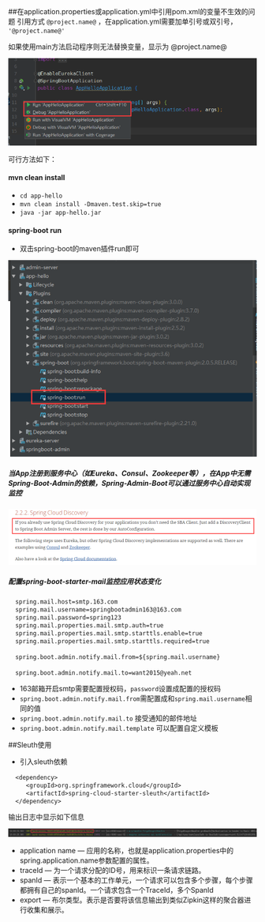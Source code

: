 ##在application.properties或application.yml中引用pom.xml的变量不生效的问题
引用方式  `@project.name@` ，在application.yml需要加单引号或双引号， `'@project.name@'`

如果使用main方法启动程序则无法替换变量，显示为 @project.name@

![图片名称](start.png)

可行方法如下：
####  mvn clean install 
 * `cd app-hello`
 * `mvn clean install -Dmaven.test.skip=true`
 * `java -jar app-hello.jar`

####  spring-boot  run 
* 双击spring-boot的maven插件run即可

![图片名称](run.png)



##### 当App注册到服务中心（如Eureka、Consul、Zookeeper等），在App中无需Spring-Boot-Admin的依赖，Spring-Admin-Boot可以通过服务中心自动实现监控

![图片名称](auto.png)


##### 配置spring-boot-starter-mail监控应用状态变化
```
  spring.mail.host=smtp.163.com
  spring.mail.username=springbootadmin163@163.com
  spring.mail.password=spring123
  spring.mail.properties.mail.smtp.auth=true
  spring.mail.properties.mail.smtp.starttls.enable=true
  spring.mail.properties.mail.smtp.starttls.required=true
  
  spring.boot.admin.notify.mail.from=${spring.mail.username}
  
  spring.boot.admin.notify.mail.to=want2015@yeah.net
```
* 163邮箱开启smtp需要配置授权码，`password`设置成配置的授权码
* `spring.boot.admin.notify.mail.from`需配置成和`spring.mail.username`相同的值
* `spring.boot.admin.notify.mail.to` 接受通知的邮件地址
* `spring.boot.admin.notify.mail.template` 可以配置自定义模板 

##Sleuth使用
* 引入sleuth依赖
```
  <dependency>
     <groupId>org.springframework.cloud</groupId>
     <artifactId>spring-cloud-starter-sleuth</artifactId>
  </dependency>
```
输出日志中显示如下信息

![图片名称](sleuth.jpg)    

* application name — 应用的名称，也就是application.properties中的spring.application.name参数配置的属性。
* traceId — 为一个请求分配的ID号，用来标识一条请求链路。
* spanId — 表示一个基本的工作单元，一个请求可以包含多个步骤，每个步骤都拥有自己的spanId。一个请求包含一个TraceId，多个SpanId
* export — 布尔类型。表示是否要将该信息输出到类似Zipkin这样的聚合器进行收集和展示。
